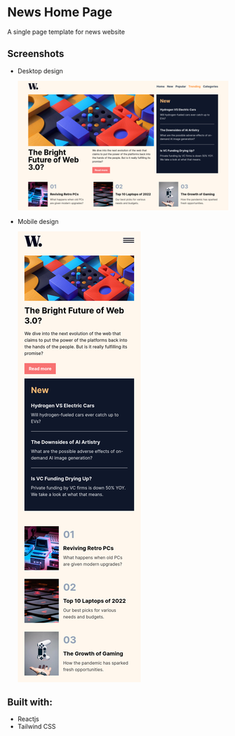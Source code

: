 # News Home Page

A single page template for news website

## Screenshots

- Desktop design

  ![Desktop view](./screenshots/desktop.png)

- Mobile design

  ![Mobile view](./screenshots/mobile.png)

## Built with:

- Reactjs
- Tailwind CSS
